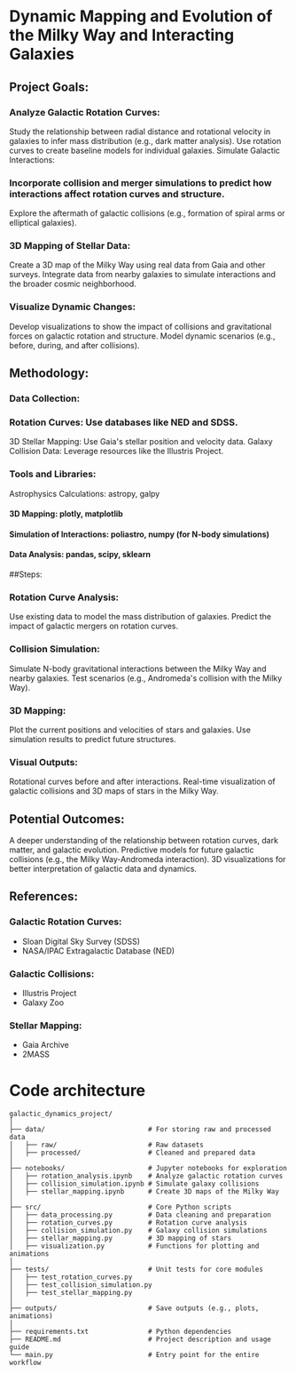 # Dynamic Mapping and Evolution of the Milky Way and Interacting Galaxies


## Project Goals:
### Analyze Galactic Rotation Curves:

Study the relationship between radial distance and rotational velocity in galaxies to infer mass distribution (e.g., dark matter analysis).
Use rotation curves to create baseline models for individual galaxies.
Simulate Galactic Interactions:

### Incorporate collision and merger simulations to predict how interactions affect rotation curves and structure.
Explore the aftermath of galactic collisions (e.g., formation of spiral arms or elliptical galaxies).
### 3D Mapping of Stellar Data:

Create a 3D map of the Milky Way using real data from Gaia and other surveys.
Integrate data from nearby galaxies to simulate interactions and the broader cosmic neighborhood.
### Visualize Dynamic Changes:

Develop visualizations to show the impact of collisions and gravitational forces on galactic rotation and structure.
Model dynamic scenarios (e.g., before, during, and after collisions).
## Methodology:
### Data Collection:

### Rotation Curves: Use databases like NED and SDSS.
3D Stellar Mapping: Use Gaia's stellar position and velocity data.
Galaxy Collision Data: Leverage resources like the Illustris Project.
### Tools and Libraries:

Astrophysics Calculations: astropy, galpy
#### 3D Mapping: plotly, matplotlib
#### Simulation of Interactions: poliastro, numpy (for N-body simulations)
#### Data Analysis: pandas, scipy, sklearn

##Steps:

### Rotation Curve Analysis:
Use existing data to model the mass distribution of galaxies.
Predict the impact of galactic mergers on rotation curves.
### Collision Simulation:
Simulate N-body gravitational interactions between the Milky Way and nearby galaxies.
Test scenarios (e.g., Andromeda's collision with the Milky Way).
### 3D Mapping:
Plot the current positions and velocities of stars and galaxies.
Use simulation results to predict future structures.
### Visual Outputs:

Rotational curves before and after interactions.
Real-time visualization of galactic collisions and 3D maps of stars in the Milky Way.

## Potential Outcomes:
A deeper understanding of the relationship between rotation curves, dark matter, and galactic evolution.
Predictive models for future galactic collisions (e.g., the Milky Way-Andromeda interaction).
3D visualizations for better interpretation of galactic data and dynamics.

## References:
### Galactic Rotation Curves:

* Sloan Digital Sky Survey (SDSS)
* NASA/IPAC Extragalactic Database (NED)

### Galactic Collisions:

* Illustris Project
* Galaxy Zoo

### Stellar Mapping:

* Gaia Archive
* 2MASS

# Code architecture

```
galactic_dynamics_project/
│
├── data/                          # For storing raw and processed data
│   ├── raw/                       # Raw datasets
│   ├── processed/                 # Cleaned and prepared data
│
├── notebooks/                     # Jupyter notebooks for exploration
│   ├── rotation_analysis.ipynb    # Analyze galactic rotation curves
│   ├── collision_simulation.ipynb # Simulate galaxy collisions
│   ├── stellar_mapping.ipynb      # Create 3D maps of the Milky Way
│
├── src/                           # Core Python scripts
│   ├── data_processing.py         # Data cleaning and preparation
│   ├── rotation_curves.py         # Rotation curve analysis
│   ├── collision_simulation.py    # Galaxy collision simulations
│   ├── stellar_mapping.py         # 3D mapping of stars
│   ├── visualization.py           # Functions for plotting and animations
│
├── tests/                         # Unit tests for core modules
│   ├── test_rotation_curves.py
│   ├── test_collision_simulation.py
│   ├── test_stellar_mapping.py
│
├── outputs/                       # Save outputs (e.g., plots, animations)
│
├── requirements.txt               # Python dependencies
├── README.md                      # Project description and usage guide
└── main.py                        # Entry point for the entire workflow
```
